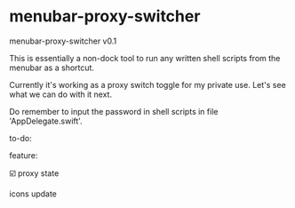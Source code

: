 # menubar-proxy-switcher

menubar-proxy-switcher v0.1

This is essentially a non-dock tool to run any written shell scripts from the menubar as a shortcut. 

Currently it's working as a proxy switch toggle for my private use. Let's see what we can do with it next.

Do remember to input the password in shell scripts in file 'AppDelegate.swift'.

to-do:

  feature: 
  
  ☑️ proxy state 
  
  icons update
